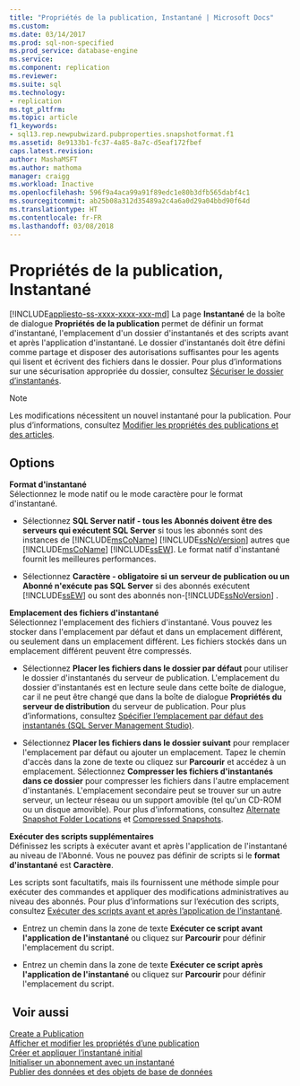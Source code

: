 ```yaml
---
title: "Propriétés de la publication, Instantané | Microsoft Docs"
ms.custom: 
ms.date: 03/14/2017
ms.prod: sql-non-specified
ms.prod_service: database-engine
ms.service: 
ms.component: replication
ms.reviewer: 
ms.suite: sql
ms.technology:
- replication
ms.tgt_pltfrm: 
ms.topic: article
f1_keywords:
- sql13.rep.newpubwizard.pubproperties.snapshotformat.f1
ms.assetid: 8e9133b1-fc37-4a85-8a7c-d5eaf172fbef
caps.latest.revision: 
author: MashaMSFT
ms.author: mathoma
manager: craigg
ms.workload: Inactive
ms.openlocfilehash: 596f9a4aca99a91f89edc1e80b3dfb565dabf4c1
ms.sourcegitcommit: ab25b08a312d35489a2c4a6a0d29a04bbd90f64d
ms.translationtype: HT
ms.contentlocale: fr-FR
ms.lasthandoff: 03/08/2018
---
```

# <a name="publication-properties-snapshot"></a>Propriétés de la publication, Instantané
[!INCLUDE[appliesto-ss-xxxx-xxxx-xxx-md](../../includes/appliesto-ss-xxxx-xxxx-xxx-md.md)]
  La page **Instantané** de la boîte de dialogue **Propriétés de la publication** permet de définir un format d'instantané, l'emplacement d'un dossier d'instantanés et des scripts avant et après l'application d'instantané. Le dossier d'instantanés doit être défini comme partage et disposer des autorisations suffisantes pour les agents qui lisent et écrivent des fichiers dans le dossier. Pour plus d’informations sur une sécurisation appropriée du dossier, consultez [Sécuriser le dossier d’instantanés](../../relational-databases/replication/security/secure-the-snapshot-folder.md).  
  
> [!NOTE]  
>  Les modifications nécessitent un nouvel instantané pour la publication. Pour plus d’informations, consultez [Modifier les propriétés des publications et des articles](../../relational-databases/replication/publish/change-publication-and-article-properties.md).  
  
## <a name="options"></a>Options  
 **Format d'instantané**  
 Sélectionnez le mode natif ou le mode caractère pour le format d'instantané.  
  
-   Sélectionnez **SQL Server natif - tous les Abonnés doivent être des serveurs qui exécutent SQL Server** si tous les abonnés sont des instances de [!INCLUDE[msCoName](../../includes/msconame-md.md)] [!INCLUDE[ssNoVersion](../../includes/ssnoversion-md.md)] autres que [!INCLUDE[msCoName](../../includes/msconame-md.md)] [!INCLUDE[ssEW](../../includes/ssew-md.md)]. Le format natif d'instantané fournit les meilleures performances.  
  
-   Sélectionnez **Caractère - obligatoire si un serveur de publication ou un Abonné n'exécute pas SQL Server** si des abonnés exécutent [!INCLUDE[ssEW](../../includes/ssew-md.md)] ou sont des abonnés non-[!INCLUDE[ssNoVersion](../../includes/ssnoversion-md.md)] .  
  
 **Emplacement des fichiers d'instantané**  
 Sélectionnez l'emplacement des fichiers d'instantané. Vous pouvez les stocker dans l'emplacement par défaut et dans un emplacement différent, ou seulement dans un emplacement différent. Les fichiers stockés dans un emplacement différent peuvent être compressés.  
  
-   Sélectionnez **Placer les fichiers dans le dossier par défaut** pour utiliser le dossier d'instantanés du serveur de publication. L'emplacement du dossier d'instantanés est en lecture seule dans cette boîte de dialogue, car il ne peut être changé que dans la boîte de dialogue **Propriétés du serveur de distribution** du serveur de publication. Pour plus d’informations, consultez [Spécifier l’emplacement par défaut des instantanés &#40;SQL Server Management Studio&#41;](../../relational-databases/replication/specify-the-default-snapshot-location-sql-server-management-studio.md).  
  
-   Sélectionnez **Placer les fichiers dans le dossier suivant** pour remplacer l'emplacement par défaut ou ajouter un emplacement. Tapez le chemin d'accès dans la zone de texte ou cliquez sur **Parcourir** et accédez à un emplacement. Sélectionnez **Compresser les fichiers d'instantanés dans ce dossier** pour compresser les fichiers dans l'autre emplacement d'instantanés. L'emplacement secondaire peut se trouver sur un autre serveur, un lecteur réseau ou un support amovible (tel qu'un CD-ROM ou un disque amovible). Pour plus d'informations, consultez [Alternate Snapshot Folder Locations](../../relational-databases/replication/alternate-snapshot-folder-locations.md) et [Compressed Snapshots](../../relational-databases/replication/compressed-snapshots.md).  
  
 **Exécuter des scripts supplémentaires**  
 Définissez les scripts à exécuter avant et après l'application de l'instantané au niveau de l'Abonné. Vous ne pouvez pas définir de scripts si le **format d'instantané** est **Caractère**.  
  
 Les scripts sont facultatifs, mais ils fournissent une méthode simple pour exécuter des commandes et appliquer des modifications administratives au niveau des abonnés. Pour plus d’informations sur l’exécution des scripts, consultez [Exécuter des scripts avant et après l’application de l’instantané](../../relational-databases/replication/execute-scripts-before-and-after-the-snapshot-is-applied.md).  
  
-   Entrez un chemin dans la zone de texte **Exécuter ce script avant l'application de l'instantané** ou cliquez sur **Parcourir** pour définir l'emplacement du script.  
  
-   Entrez un chemin dans la zone de texte **Exécuter ce script après l'application de l'instantané** ou cliquez sur **Parcourir** pour définir l'emplacement du script.  
  
## <a name="see-also"></a> Voir aussi  
 [Create a Publication](../../relational-databases/replication/publish/create-a-publication.md)   
 [Afficher et modifier les propriétés d’une publication](../../relational-databases/replication/publish/view-and-modify-publication-properties.md)   
 [Créer et appliquer l’instantané initial](../../relational-databases/replication/create-and-apply-the-initial-snapshot.md)   
 [Initialiser un abonnement avec un instantané](../../relational-databases/replication/initialize-a-subscription-with-a-snapshot.md)   
 [Publier des données et des objets de base de données](../../relational-databases/replication/publish/publish-data-and-database-objects.md)  
  
  
